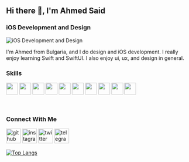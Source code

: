## Hi there 👋, I'm Ahmed Said
### iOS Development and Design
![iOS Development and Design](https://user-images.githubusercontent.com/94106586/205724210-a0e17087-5705-4c47-83d6-5c5394a5bc39.png)

I'm Ahmed from Bulgaria, and I do design and iOS development. I really enjoy learning Swift and SwiftUI. I also enjoy ui, ux, and design in general.

### Skills
<p>
<img height="32" width="32" src="https://cdn.jsdelivr.net/npm/simple-icons@v8/icons/apple.svg" />
<img height="32" width="32" src="https://cdn.jsdelivr.net/npm/simple-icons@v8/icons/swift.svg" />
 <img height="32" width="32" src="https://cdn.jsdelivr.net/npm/simple-icons@v8/icons/flutter.svg" />
  <img height="32" width="32" src="https://cdn.jsdelivr.net/npm/simple-icons@v8/icons/dart.svg" />
  <img height="32" width="32" src="https://cdn.jsdelivr.net/npm/simple-icons@v8/icons/html5.svg" />
  <img height="32" width="32" src="https://cdn.jsdelivr.net/npm/simple-icons@v8/icons/css3.svg" />
  <img height="32" width="32" src="https://cdn.jsdelivr.net/npm/simple-icons@v8/icons/python.svg" />
  <img height="32" width="32" src="https://cdn.jsdelivr.net/npm/simple-icons@v8/icons/github.svg" />
  <img height="32" width="32" src="https://cdn.jsdelivr.net/npm/simple-icons@v8/icons/figma.svg" />
  <img height="32" width="32" src="https://cdn.jsdelivr.net/npm/simple-icons@v8/icons/xcode.svg" />
</p>

&ensp;

### Connect With Me
[<img src='https://cdn.jsdelivr.net/npm/simple-icons@3.0.1/icons/github.svg' alt='github' height='40'>](https://github.com/hugonocap)  [<img src='https://cdn.jsdelivr.net/npm/simple-icons@3.0.1/icons/instagram.svg' alt='instagram' height='40'>](https://www.instagram.com/geekyhugo/)  [<img src='https://cdn.jsdelivr.net/npm/simple-icons@3.0.1/icons/twitter.svg' alt='twitter' height='40'>](https://twitter.com/247geekymontana)  [<img src='https://cdn.jsdelivr.net/npm/simple-icons@3.0.1/icons/telegram.svg' alt='telegram' height='40'>](https://t.me/247geeky)  

[![Top Langs](https://github-readme-stats.vercel.app/api/top-langs/?username=hugonocap)](https://github.com/anuraghazra/github-readme-stats)

